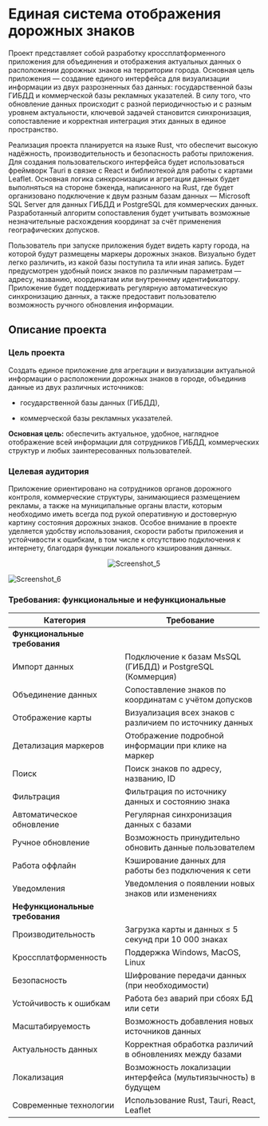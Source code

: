 # Единая система отображения дорожных знаков
Проект представляет собой разработку кроссплатформенного приложения для объединения и отображения актуальных данных о расположении дорожных знаков на территории города. Основная цель приложения — создание единого интерфейса для визуализации информации из двух разрозненных баз данных: государственной базы ГИБДД и коммерческой базы рекламных указателей. В силу того, что обновление данных происходит с разной периодичностью и с разным уровнем актуальности, ключевой задачей становится синхронизация, сопоставление и корректная интеграция этих данных в единое пространство.

Реализация проекта планируется на языке Rust, что обеспечит высокую надёжность, производительность и безопасность работы приложения. Для создания пользовательского интерфейса будет использоваться фреймворк Tauri в связке с React и библиотекой для работы с картами Leaflet. Основная логика синхронизации и агрегации данных будет выполняться на стороне бэкенда, написанного на Rust, где будет организовано подключение к двум разным базам данных — Microsoft SQL Server для данных ГИБДД и PostgreSQL для коммерческих данных. Разработанный алгоритм сопоставления будет учитывать возможные незначительные расхождения координат за счёт применения географических допусков.

Пользователь при запуске приложения будет видеть карту города, на которой будут размещены маркеры дорожных знаков. Визуально будет легко различить, из какой базы поступила та или иная запись. Будет предусмотрен удобный поиск знаков по различным параметрам — адресу, названию, координатам или внутреннему идентификатору. Приложение будет поддерживать регулярную автоматическую синхронизацию данных, а также предоставит пользователю возможность ручного обновления информации.
## Описание проекта

### Цель проекта
Создать единое приложение для агрегации и визуализации актуальной информации о расположении дорожных знаков в городе, объединив данные из двух различных источников:

- государственной базы данных (ГИБДД),

- коммерческой базы рекламных указателей.

**Основная цель:**
обеспечить актуальное, удобное, наглядное отображение всей информации для сотрудников ГИБДД, коммерческих структур и любых заинтересованных пользователей.

### Целевая аудитория
Приложение ориентировано на сотрудников органов дорожного контроля, коммерческие структуры, занимающиеся размещением рекламы, а также на муниципальные органы власти, которым необходимо иметь всегда под рукой оперативную и достоверную картину состояния дорожных знаков. Особое внимание в проекте уделяется удобству использования, скорости работы приложения и устойчивости к ошибкам, в том числе к отсутствию подключения к интернету, благодаря функции локального кэширования данных.

<div align="center">
  <img src="https://github.com/user-attachments/assets/cc3f92c0-8fc9-4b89-a43b-1bd9b00e67aa" alt="Screenshot_5">
</div>

![Screenshot_6](https://github.com/user-attachments/assets/18daa82b-b46b-431b-952a-f84dbf7815c3)


### Требования: функциональные и нефункциональные
| Категория               | Требование                                                                 |
|--------------------------|----------------------------------------------------------------------------|
| **Функциональные требования** |                                                                        |
| Импорт данных             | Подключение к базам MsSQL (ГИБДД) и PostgreSQL (Коммерция)                 |
| Объединение данных        | Сопоставление знаков по координатам с учётом допусков                     |
| Отображение карты         | Визуализация всех знаков с различием по источнику данных                  |
| Детализация маркеров      | Отображение подробной информации при клике на маркер                      |
| Поиск                     | Поиск знаков по адресу, названию, ID                                       |
| Фильтрация                | Фильтрация по источнику данных и состоянию знака                         |
| Автоматическое обновление | Регулярная синхронизация данных с базами                                 |
| Ручное обновление         | Возможность принудительно обновить данные пользователем                  |
| Работа оффлайн            | Кэширование данных для работы без подключения к сети                     |
| Уведомления               | Уведомления о появлении новых знаков или изменениях                      |
| **Нефункциональные требования** |                                                                    |
| Производительность        | Загрузка карты и данных ≤ 5 секунд при 10 000 знаках                      |
| Кроссплатформенность      | Поддержка Windows, MacOS, Linux                                           |
| Безопасность              | Шифрование передачи данных (при необходимости)                          |
| Устойчивость к ошибкам    | Работа без аварий при сбоях БД или сети                                   |
| Масштабируемость          | Возможность добавления новых источников данных                           |
| Актуальность данных       | Корректная обработка различий в обновлениях между базами                 |
| Локализация               | Возможность локализации интерфейса (мультиязычность) в будущем           |
| Современные технологии    | Использование Rust, Tauri, React, Leaflet                                |
